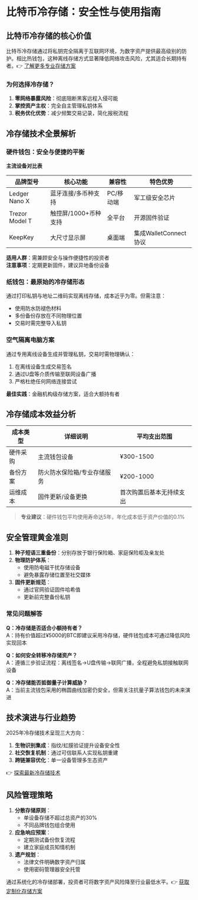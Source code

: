 # 比特币冷存储：安全性与使用指南  

## 比特币冷存储的核心价值  
比特币冷存储通过将私钥完全隔离于互联网环境，为数字资产提供最高级别的防护。相比热钱包，这种离线存储方式显著降低网络攻击风险，尤其适合长期持有者。👉 [了解更多专业存储方案](https://bit.ly/okx_welcome)  

### 为何选择冷存储？  
1. **零网络暴露风险**：彻底阻断黑客远程入侵可能  
2. **掌控资产主权**：完全自主管理私钥体系  
3. **税务优化优势**：减少频繁交易记录，简化报税流程  

## 冷存储技术全景解析  

### 硬件钱包：安全与便捷的平衡  
**主流设备对比表**  

| 品牌型号       | 核心功能                     | 兼容性       | 特色优势                |  
|----------------|------------------------------|--------------|-------------------------|  
| Ledger Nano X  | 蓝牙连接/多币种支持          | PC/移动端    | 军工级安全芯片          |  
| Trezor Model T | 触控屏/1000+币种支持         | 全平台       | 开源固件验证            |  
| KeepKey      | 大尺寸显示屏                 | 桌面端       | 集成WalletConnect协议   |  

**适用人群**：需兼顾安全与操作便捷性的投资者  
**注意事项**：定期更新固件，建议异地备份设备  

### 纸钱包：最原始的冷存储形态  
通过打印私钥与地址二维码实现离线存储，成本近乎为零。但需注意：  
- 使用防水防褪色材料  
- 多份备份存放在不同物理位置  
- 交易时需完整导入私钥  

### 空气隔离电脑方案  
通过专用离线设备生成并管理私钥，交易时需物理确认：  
1. 在离线设备生成交易签名  
2. 通过U盘等介质传输至联网设备广播  
3. 严格杜绝任何网络连接尝试  

**最佳实践**：金融机构级存储方案，适合大额持有者  

## 冷存储成本效益分析  

| 成本类型         | 详细说明                     | 平均支出范围  |  
|------------------|------------------------------|---------------|  
| 硬件采购         | 主流钱包设备                 | ¥300-1500     |  
| 备份方案         | 防火防水保险箱/专业存储服务  | ¥200-1000     |  
| 运维成本         | 固件更新/设备更换            | 首次购置后基本无持续支出 |  

> **专业建议**：硬件钱包平均使用寿命达5年，年化成本低于资产价值的0.1%  

## 安全管理黄金准则  
1. **种子短语三重备份**：分别存放于银行保险箱、家庭保险柜及亲友处  
2. **物理防护体系**：  
   - 使用防电磁干扰存储设备  
   - 避免暴露存储位置至社交媒体  
3. **固件更新规范**：  
   - 通过官网验证固件哈希值  
   - 更新前完整备份私钥  

### 常见问题解答  

**Q：冷存储是否适合小额持有者？**  
A：持有价值超过¥5000的BTC即建议采用冷存储，硬件钱包成本可通过降低风险实现回本  

**Q：如何安全转移冷存储资产？**  
A：遵循三步验证流程：离线签名→U盘传输→联网广播，全程避免私钥接触联网设备  

**Q：冷存储能否抵御量子计算威胁？**  
A：当前主流钱包采用的椭圆曲线加密仍安全，但需关注抗量子算法钱包的未来演进  

## 技术演进与行业趋势  
2025年冷存储技术呈现三大方向：  
1. **生物识别集成**：指纹/虹膜验证提升设备安全性  
2. **社交恢复机制**：通过可信联系人实现私钥重建  
3. **跨链兼容优化**：单一设备管理多生态资产  

👉 [探索最新冷存储技术](https://bit.ly/okx_welcome)  

## 风险管理策略  
1. **分散存储原则**：  
   - 单设备存储不超过总资产的30%  
   - 不同品牌钱包组合使用  
2. **应急响应预案**：  
   - 定期测试备份恢复流程  
   - 建立家庭成员知情机制  
3. **遗产规划**：  
   - 法律文件明确数字资产归属  
   - 使用密码管理器安全托管  

通过系统化的冷存储部署，投资者可将数字资产风险降至行业最低水平。👉 [获取定制化存储方案](https://bit.ly/okx_welcome)